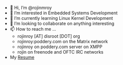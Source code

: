 - 👋 Hi, I’m @rojinmroy
- 👀 I’m interested in Embedded Systems Development
- 🌱 I’m currently learning Linux Kernel Development
- 💞️ I’m looking to collaborate on anything interesting
- 📫 How to reach me ...
  - rojinroy [AT] disroot [DOT] org
  - rojinroy:poddery.com on the Matrix network
  - rojinroy on poddery.com server on XMPP
  - rojin on freenode and OFTC IRC networks
- My [Resume](RojinRoy.pdf)
<!---
rojinmroy/rojinmroy is a ✨ special ✨ repository because its `README.md` (this file) appears on your GitHub profile.
You can click the Preview link to take a look at your changes.
--->
